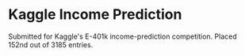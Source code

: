 # Kaggle Income Prediction

Submitted for Kaggle's E-401k income-prediction competition. Placed 152nd out of 3185 entries.
